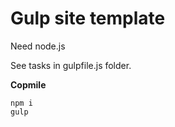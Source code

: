 Gulp site template
==

Need node.js

See tasks in gulpfile.js folder.

**Copmile**

    npm i
    gulp
